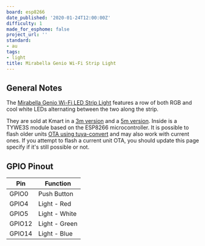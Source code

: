 ```yaml
---
board: esp8266
date_published: '2020-01-24T12:00:00Z'
difficulty: 1
made_for_esphome: false
project_url: ''
standard:
- au
tags:
- light
title: Mirabella Genio Wi-Fi Strip Light
---
```


## General Notes

The [Mirabella Genio Wi-Fi LED Strip Light](https://www.mirabellagenio.com.au/product-range/mirabella-genio-wi-fi-led-3-metre-strip-light/) features a row of both RGB and cool white LEDs alternating between the two along the strip.

They are sold at Kmart in a [3m version](https://www.kmart.com.au/product/mirabella-genio-wi-fi-led-strip-light/2622813) and a [5m version](https://www.kmart.com.au/product/mirabella-genio-wi-fi-led-strip-light/2754878).
Inside is a TYWE3S module based on the ESP8266 microcontroller. It is possible to flash older units [OTA using tuya-convert](/guides/tuya-convert/) and may also work with current ones. If you attempt to flash a current unit OTA, you should update this page specify if it's still possible or not.

## GPIO Pinout

| Pin    | Function      |
| ------ | ------------- |
| GPIO0  | Push Button   |
| GPIO4  | Light - Red   |
| GPIO5  | Light - White |
| GPIO12 | Light - Green |
| GPIO14 | Light - Blue  |